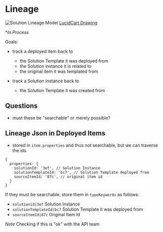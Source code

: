 # Lineage


![Solution Lineage Model](./Solution-Lineage.png)
[LucidCart Drawing](https://app.lucidchart.com/documents/edit/81a92f85-ae50-4f65-9e33-0ef9c9d8e6f1/0_0?beaconFlowId=392572DB9C8DD27B#?folder_id=home&browser=icon)

**In Process*

Goals:
- track a deployed item back to
  - the Solution Template it was deployed from
  - the Solution instance it is related to
  - the original item it was templated from

- track a Solution instance back to
  - the Solution Template it was created from

## Questions
- must these be "searchable" or merely possible?

## Lineage Json in Deployed Items
- stored in `item.properties` and thus not searchable, but we can traverse the ids
```
{
  properties: {
    solutionId: '3ef', // Solution Instance
    solutionTemplateId: 'bc7', // Solution Template deployed from
    sourceItemId: '87c', // original item id
  }
}
```

If they must be searchable, store them in `typeKeywords` as follows:

- `solutionid|3ef` Solution Instance
- `solutionTemplateId|bc7` Solution Template it was deployed from
- `sourceItemId|87c` Original Item Id

*Note* Checking if this is "ok" with the API team
